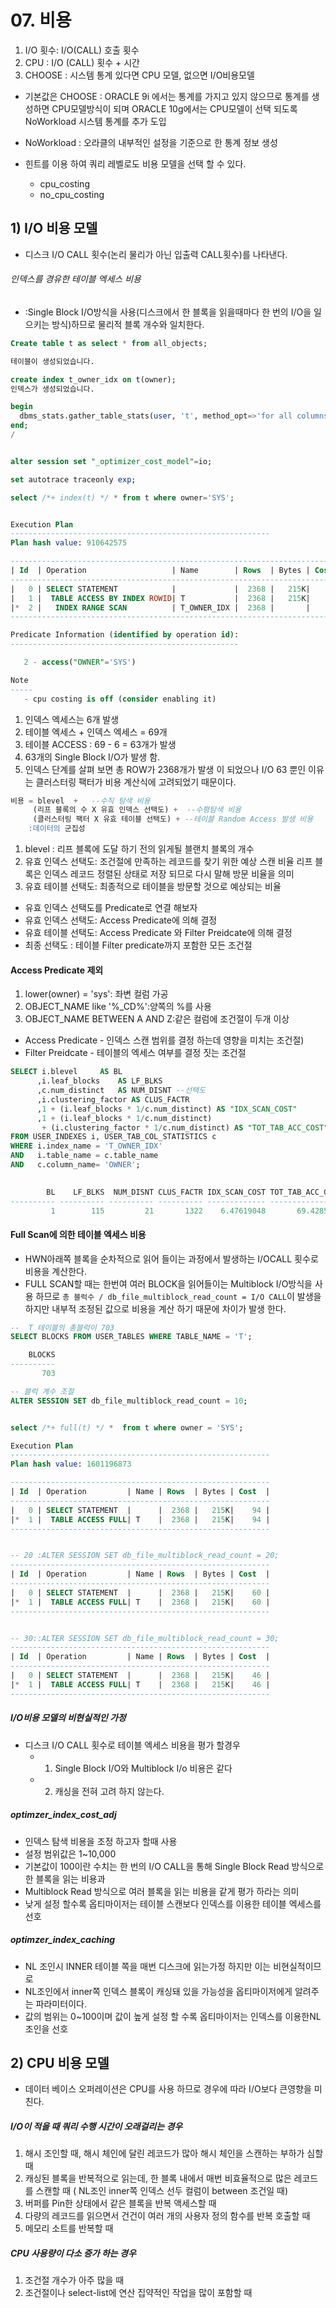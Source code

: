 # 07. 비용

1. I/O 횟수: I/O(CALL) 호출 횟수
2. CPU : I/O (CALL) 횟수 + 시간
3. CHOOSE : 시스템 통계 있다면 CPU 모델, 없으면 I/O비용모델



- 기본값은 CHOOSE : ORACLE 9i 에서는 통계를 가지고 있지 않으므로 통계를 생성하면 CPU모델방식이 되며 ORACLE 10g에서는 CPU모델이 선택 되도록 NoWorkload 시스템 통계를 추가 도입
- NoWorkload : 오라클의 내부적인 설정을 기준으로 한 통계 정보 생성



- 힌트를 이용 하여 쿼리 레벨로도 비용 모델을 선택 할 수 있다.
  - cpu_costing
  - no_cpu_costing



## 1) I/O 비용 모델

- 디스크 I/O CALL 횟수(논리 물리가 아닌 입출력 CALL횟수)를 나타낸다.



###### 인덱스를 경유한 테이블 엑세스 비용

- :Single Block I/O방식을 사용(디스크에서 한 블록을 읽을때마다 한 번의 I/O을 일으키는 방식)하므로 물리적 블록 개수와 일치한다.

```sql
Create table t as select * from all_objects;

테이블이 생성되었습니다.

create index t_owner_idx on t(owner);
인덱스가 생성되었습니다.

begin
  dbms_stats.gather_table_stats(user, 't', method_opt=>'for all columns size 1');
end;
/


alter session set "_optimizer_cost_model"=io;

set autotrace traceonly exp;

select /*+ index(t) */ * from t where owner='SYS';


Execution Plan
----------------------------------------------------------
Plan hash value: 910642575

---------------------------------------------------------------------------
| Id  | Operation                   | Name        | Rows  | Bytes | Cost  |
---------------------------------------------------------------------------
|   0 | SELECT STATEMENT            |             |  2368 |   215K|    69 |
|   1 |  TABLE ACCESS BY INDEX ROWID| T           |  2368 |   215K|    69 |
|*  2 |   INDEX RANGE SCAN          | T_OWNER_IDX |  2368 |       |     6 |
---------------------------------------------------------------------------

Predicate Information (identified by operation id):
---------------------------------------------------

   2 - access("OWNER"='SYS')

Note
-----
   - cpu costing is off (consider enabling it)
```

1. 인덱스 엑세스는 6개 발생
2. 테이블 엑세스 + 인덱스 엑세스 = 69개
3. 테이블 ACCESS : 69 - 6 = 63개가 발생
4. 63개의 Single Block I/O가 발생 함.
5. 인덱스 단계를 살펴 보면 총 ROW가 2368개가 발생 이 되었으나 I/O 63 뿐인 이유는 클러스터링 팩터가 비용 계산식에 고려되었기 때문이다.

```sql
비용 = blevel  +   --수직 탐색 비용 
     (리프 블록의 수 X 유효 인덱스 선택도) +  --수평탐색 비용
     (클러스터링 팩터 X 유효 테이블 선택도) + --테이블 Random Access 발생 비용
    :데이터의 군집성
```



1. blevel : 리프 블록에 도달 하기 전의 읽게될 블랜치 블록의 개수
2. 유효 인덱스 선택도: 조건절에 만족하는 레코드를 찾기 위한 예상 스캔 비율 리프 블록은 인덱스 레코드 정렬된 상태로 저장 되므로 다시 말해 방문 비율을 의미
3. 유효 테이블 선택도: 최종적으로 테이블을 방문할 것으로 예상되는 비율

- 유효 인덱스 선택도를 Predicate로 연결 해보자
- 유효 인덱스 선택도: Access Predicate에 의해 결정
- 유효 테이블 선택도: Access Predicate 와 Filter Preidcate에 의해 결정
- 최종 선택도 : 테이블 Filter predicate까지 포함한 모든 조건절



#### Access Predicate 제외

1. lower(owner) = 'sys': 좌변 컬럼 가공
2. OBJECT_NAME like '%_CD%':양쪽의 %를 사용
3. OBJECT_NAME BETWEEN A AND Z:같은 컬럼에 조건절이 두개 이상



- Access Predicate - 인덱스 스캔 범위를 결정 하는데 영향을 미치는 조건절)
- Filter Preidcate - 테이블의 엑세스 여부를 결정 짓는 조건절

```sql
SELECT i.blevel		AS BL
      ,i.leaf_blocks	AS LF_BLKS
      ,c.num_distinct	AS NUM_DISNT --선택도
      ,i.clustering_factor AS CLUS_FACTR
      ,1 + (i.leaf_blocks * 1/c.num_distinct) AS "IDX_SCAN_COST"
      ,1 + (i.leaf_blocks * 1/c.num_distinct) 
       + (i.clustering_factor * 1/c.num_distinct) AS "TOT_TAB_ACC_COST"
FROM USER_INDEXES i, USER_TAB_COL_STATISTICS c
WHERE i.index_name = 'T_OWNER_IDX'
AND   i.table_name = c.table_name
AND   c.column_name= 'OWNER';
      

        BL    LF_BLKS  NUM_DISNT CLUS_FACTR IDX_SCAN_COST TOT_TAB_ACC_COST
---------- ---------- ---------- ---------- ------------- ----------------
         1        115         21       1322    6.47619048       69.4285714
```



#### Full Scan에 의한 테이블 엑세스 비용

- HWN아래쪽 블록을 순차적으로 읽어 들이는 과정에서 발생하는 I/OCALL 횟수로 비용을 계산한다.
- FULL SCAN할 때는 한번여 여러 BLOCK을 읽어들이는 Multiblock I/O방식을 사용 하므로
   `총 블럭수 / db_file_multiblock_read_count = I/O CALL`이 발생을 하지만 내부적 조정된 값으로 비용을 계산 하기 때문에 차이가 발생 한다.

```sql
--  T 테이블의 총블럭이 703
SELECT BLOCKS FROM USER_TABLES WHERE TABLE_NAME = 'T';

    BLOCKS
----------
       703

-- 블럭 계수 조절
ALTER SESSION SET db_file_multiblock_read_count = 10;


select /*+ full(t) */ *  from t where owner = 'SYS';

Execution Plan
----------------------------------------------------------
Plan hash value: 1601196873

----------------------------------------------------------
| Id  | Operation         | Name | Rows  | Bytes | Cost  |
----------------------------------------------------------
|   0 | SELECT STATEMENT  |      |  2368 |   215K|    94 |
|*  1 |  TABLE ACCESS FULL| T    |  2368 |   215K|    94 |
----------------------------------------------------------


-- 20 :ALTER SESSION SET db_file_multiblock_read_count = 20;
----------------------------------------------------------
| Id  | Operation         | Name | Rows  | Bytes | Cost  |
----------------------------------------------------------
|   0 | SELECT STATEMENT  |      |  2368 |   215K|    60 |
|*  1 |  TABLE ACCESS FULL| T    |  2368 |   215K|    60 |
----------------------------------------------------------


-- 30::ALTER SESSION SET db_file_multiblock_read_count = 30;
----------------------------------------------------------
| Id  | Operation         | Name | Rows  | Bytes | Cost  |
----------------------------------------------------------
|   0 | SELECT STATEMENT  |      |  2368 |   215K|    46 |
|*  1 |  TABLE ACCESS FULL| T    |  2368 |   215K|    46 |
----------------------------------------------------------
```



##### I/O비용 모델의 비현실적인 가정

- 디스크 I/O CALL 횟수로 테이블 엑세스 비용을 평가 할경우
  - 1. Single Block I/O와 Multiblock I/o 비용은 같다
  - 2. 캐싱을 전혀 고려 하지 않는다.



##### optimzer_index_cost_adj

- 인덱스 탐색 비용을 조정 하고자 할때 사용
- 설정 범위값은 1~10,000
- 기본값이 100이란 수치는 한 번의 I/O CALL을 통해 Single Block Read 방식으로 한 블록을 읽는 비용과
- Multiblock Read 방식으로 여러 블록을 읽는 비용을 같게 평가 하라는 의미
- 낮게 설정 할수록 옵티마이저는 테이블 스캔보다 인덱스를 이용한 테이블 엑세스를 선호



##### optimzer_index_caching

- NL 조인시 INNER 테이블 쪽을 매번 디스크에 읽는가정 하지만 이는 비현실적이므로
- NL조인에서 inner쪽 인덱스 블록이 캐싱돼 있을 가능성을 옵티마이저에게 알려주는 파라미터이다.
- 값의 범위는 0~100이며 값이 높게 설정 할 수록 옵티마이저는 인덱스를 이용한NL 조인을 선호



## 2) CPU 비용 모델

- 데이터 베이스 오퍼레이션은 CPU를 사용 하므로 경우에 따라 I/O보다 큰영향을 미친다.



##### I/O이 적을 때 쿼리 수행 시간이 오래걸리는 경우

1. 해시 조인할 때, 해시 체인에 달린 레코드가 많아 해시 체인을 스캔하는 부하가 심할 때
2. 캐싱된 블록을 반복적으로 읽는데, 한 블록 내에서 매번 비효율적으로 많은 레코드를 스캔할 때 ( NL조인 inner쪽 인덱스 선두 컬럼이 between 조건일 때)
3. 버퍼를 Pin한 상태에서 같은 블록을 반복 액세스할 때
4. 다량의 레코드를 읽으면서 건건이 여러 개의 사용자 정의 함수를 반복 호출할 때
5. 메모리 소트를 반복할 때



##### CPU 사용량이 다소 증가 하는 경우

1. 조건절 개수가 아주 많을 때
2. 조건절이나 select-list에 연산 집약적인 작업을 많이 포함할 때